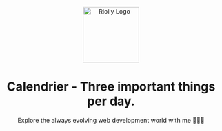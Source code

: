 <p align="center">
  <picture>
  <source media="(prefers-color-scheme: dark)" srcset="https://raw.githubusercontent.com/riolly/web-dev-universe/master/public/riolly-dark.svg">
  <img src="https://raw.githubusercontent.com/riolly/web-dev-universe/master/public/riolly-light.svg" width="130" alt="Riolly Logo">
</picture>
</p>

<h1 align="center">
Calendrier - Three important things per day.
</h1>

<p align='center'>
Explore the always evolving web development world with me 🧑‍🚀🚀
</p>
